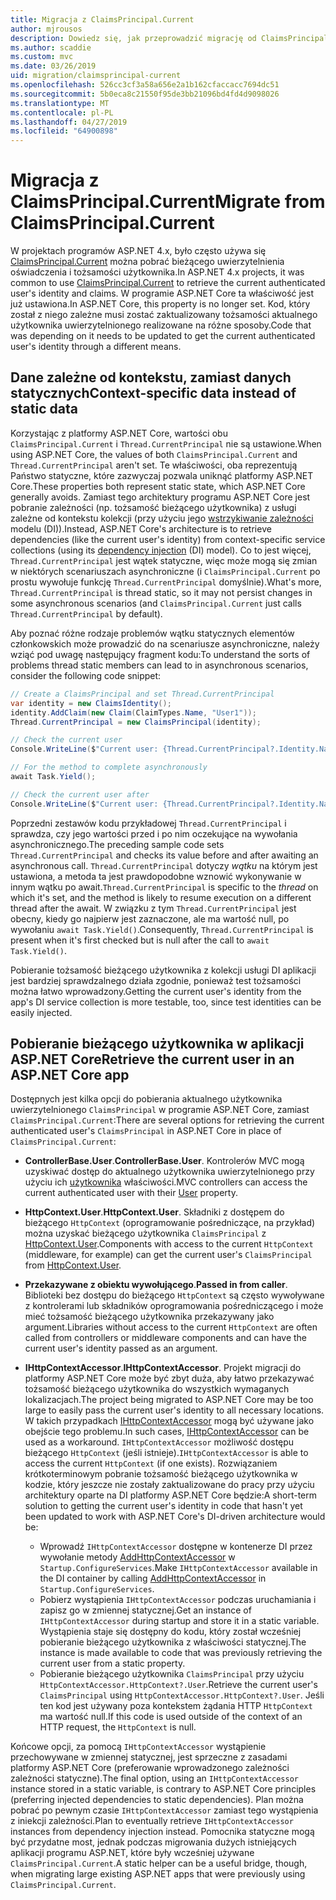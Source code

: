 ```yaml
---
title: Migracja z ClaimsPrincipal.Current
author: mjrousos
description: Dowiedz się, jak przeprowadzić migrację od ClaimsPrincipal.Current do pobrania aktualnego użytkownika uwierzytelnionego tożsamości i oświadczenia w programie ASP.NET Core.
ms.author: scaddie
ms.custom: mvc
ms.date: 03/26/2019
uid: migration/claimsprincipal-current
ms.openlocfilehash: 526cc3cf3a58a656e2a1b162cfaccacc7694dc51
ms.sourcegitcommit: 5b0eca8c21550f95de3bb21096bd4fd4d9098026
ms.translationtype: MT
ms.contentlocale: pl-PL
ms.lasthandoff: 04/27/2019
ms.locfileid: "64900898"
---
```

# <a name="migrate-from-claimsprincipalcurrent"></a><span data-ttu-id="e33ac-103">Migracja z ClaimsPrincipal.Current</span><span class="sxs-lookup"><span data-stu-id="e33ac-103">Migrate from ClaimsPrincipal.Current</span></span>

<span data-ttu-id="e33ac-104">W projektach programów ASP.NET 4.x, było często używa się [ClaimsPrincipal.Current](/dotnet/api/system.security.claims.claimsprincipal.current) można pobrać bieżącego uwierzytelnienia oświadczenia i tożsamości użytkownika.</span><span class="sxs-lookup"><span data-stu-id="e33ac-104">In ASP.NET 4.x projects, it was common to use [ClaimsPrincipal.Current](/dotnet/api/system.security.claims.claimsprincipal.current) to retrieve the current authenticated user's identity and claims.</span></span> <span data-ttu-id="e33ac-105">W programie ASP.NET Core ta właściwość jest już ustawiona.</span><span class="sxs-lookup"><span data-stu-id="e33ac-105">In ASP.NET Core, this property is no longer set.</span></span> <span data-ttu-id="e33ac-106">Kod, który został z niego zależne musi zostać zaktualizowany tożsamości aktualnego użytkownika uwierzytelnionego realizowane na różne sposoby.</span><span class="sxs-lookup"><span data-stu-id="e33ac-106">Code that was depending on it needs to be updated to get the current authenticated user's identity through a different means.</span></span>

## <a name="context-specific-data-instead-of-static-data"></a><span data-ttu-id="e33ac-107">Dane zależne od kontekstu, zamiast danych statycznych</span><span class="sxs-lookup"><span data-stu-id="e33ac-107">Context-specific data instead of static data</span></span>

<span data-ttu-id="e33ac-108">Korzystając z platformy ASP.NET Core, wartości obu `ClaimsPrincipal.Current` i `Thread.CurrentPrincipal` nie są ustawione.</span><span class="sxs-lookup"><span data-stu-id="e33ac-108">When using ASP.NET Core, the values of both `ClaimsPrincipal.Current` and `Thread.CurrentPrincipal` aren't set.</span></span> <span data-ttu-id="e33ac-109">Te właściwości, oba reprezentują Państwo statyczne, które zazwyczaj pozwala uniknąć platformy ASP.NET Core.</span><span class="sxs-lookup"><span data-stu-id="e33ac-109">These properties both represent static state, which ASP.NET Core generally avoids.</span></span> <span data-ttu-id="e33ac-110">Zamiast tego architektury programu ASP.NET Core jest pobranie zależności (np. tożsamość bieżącego użytkownika) z usługi zależne od kontekstu kolekcji (przy użyciu jego [wstrzykiwanie zależności](xref:fundamentals/dependency-injection) modelu (DI)).</span><span class="sxs-lookup"><span data-stu-id="e33ac-110">Instead, ASP.NET Core's architecture is to retrieve dependencies (like the current user's identity) from context-specific service collections (using its [dependency injection](xref:fundamentals/dependency-injection) (DI) model).</span></span> <span data-ttu-id="e33ac-111">Co to jest więcej, `Thread.CurrentPrincipal` jest wątek statyczne, więc może mogą się zmian w niektórych scenariuszach asynchroniczne (i `ClaimsPrincipal.Current` po prostu wywołuje funkcję `Thread.CurrentPrincipal` domyślnie).</span><span class="sxs-lookup"><span data-stu-id="e33ac-111">What's more, `Thread.CurrentPrincipal` is thread static, so it may not persist changes in some asynchronous scenarios (and `ClaimsPrincipal.Current` just calls `Thread.CurrentPrincipal` by default).</span></span>

<span data-ttu-id="e33ac-112">Aby poznać różne rodzaje problemów wątku statycznych elementów członkowskich może prowadzić do na scenariusze asynchroniczne, należy wziąć pod uwagę następujący fragment kodu:</span><span class="sxs-lookup"><span data-stu-id="e33ac-112">To understand the sorts of problems thread static members can lead to in asynchronous scenarios, consider the following code snippet:</span></span>

```csharp
// Create a ClaimsPrincipal and set Thread.CurrentPrincipal
var identity = new ClaimsIdentity();
identity.AddClaim(new Claim(ClaimTypes.Name, "User1"));
Thread.CurrentPrincipal = new ClaimsPrincipal(identity);

// Check the current user
Console.WriteLine($"Current user: {Thread.CurrentPrincipal?.Identity.Name}");

// For the method to complete asynchronously
await Task.Yield();

// Check the current user after
Console.WriteLine($"Current user: {Thread.CurrentPrincipal?.Identity.Name}");
```

<span data-ttu-id="e33ac-113">Poprzedni zestawów kodu przykładowej `Thread.CurrentPrincipal` i sprawdza, czy jego wartości przed i po nim oczekujące na wywołania asynchronicznego.</span><span class="sxs-lookup"><span data-stu-id="e33ac-113">The preceding sample code sets `Thread.CurrentPrincipal` and checks its value before and after awaiting an asynchronous call.</span></span> <span data-ttu-id="e33ac-114">`Thread.CurrentPrincipal` dotyczy *wątku* na którym jest ustawiona, a metoda ta jest prawdopodobne wznowić wykonywanie w innym wątku po await.</span><span class="sxs-lookup"><span data-stu-id="e33ac-114">`Thread.CurrentPrincipal` is specific to the *thread* on which it's set, and the method is likely to resume execution on a different thread after the await.</span></span> <span data-ttu-id="e33ac-115">W związku z tym `Thread.CurrentPrincipal` jest obecny, kiedy go najpierw jest zaznaczone, ale ma wartość null, po wywołaniu `await Task.Yield()`.</span><span class="sxs-lookup"><span data-stu-id="e33ac-115">Consequently, `Thread.CurrentPrincipal` is present when it's first checked but is null after the call to `await Task.Yield()`.</span></span>

<span data-ttu-id="e33ac-116">Pobieranie tożsamość bieżącego użytkownika z kolekcji usługi DI aplikacji jest bardziej sprawdzalnego działa zgodnie, ponieważ test tożsamości można łatwo wprowadzony.</span><span class="sxs-lookup"><span data-stu-id="e33ac-116">Getting the current user's identity from the app's DI service collection is more testable, too, since test identities can be easily injected.</span></span>

## <a name="retrieve-the-current-user-in-an-aspnet-core-app"></a><span data-ttu-id="e33ac-117">Pobieranie bieżącego użytkownika w aplikacji ASP.NET Core</span><span class="sxs-lookup"><span data-stu-id="e33ac-117">Retrieve the current user in an ASP.NET Core app</span></span>

<span data-ttu-id="e33ac-118">Dostępnych jest kilka opcji do pobierania aktualnego użytkownika uwierzytelnionego `ClaimsPrincipal` w programie ASP.NET Core, zamiast `ClaimsPrincipal.Current`:</span><span class="sxs-lookup"><span data-stu-id="e33ac-118">There are several options for retrieving the current authenticated user's `ClaimsPrincipal` in ASP.NET Core in place of `ClaimsPrincipal.Current`:</span></span>

* <span data-ttu-id="e33ac-119">**ControllerBase.User**.</span><span class="sxs-lookup"><span data-stu-id="e33ac-119">**ControllerBase.User**.</span></span> <span data-ttu-id="e33ac-120">Kontrolerów MVC mogą uzyskiwać dostęp do aktualnego użytkownika uwierzytelnionego przy użyciu ich [użytkownika](/dotnet/api/microsoft.aspnetcore.mvc.controllerbase.user) właściwości.</span><span class="sxs-lookup"><span data-stu-id="e33ac-120">MVC controllers can access the current authenticated user with their [User](/dotnet/api/microsoft.aspnetcore.mvc.controllerbase.user) property.</span></span>
* <span data-ttu-id="e33ac-121">**HttpContext.User**.</span><span class="sxs-lookup"><span data-stu-id="e33ac-121">**HttpContext.User**.</span></span> <span data-ttu-id="e33ac-122">Składniki z dostępem do bieżącego `HttpContext` (oprogramowanie pośredniczące, na przykład) można uzyskać bieżącego użytkownika `ClaimsPrincipal` z [HttpContext.User](/dotnet/api/microsoft.aspnetcore.http.httpcontext.user).</span><span class="sxs-lookup"><span data-stu-id="e33ac-122">Components with access to the current `HttpContext` (middleware, for example) can get the current user's `ClaimsPrincipal` from [HttpContext.User](/dotnet/api/microsoft.aspnetcore.http.httpcontext.user).</span></span>
* <span data-ttu-id="e33ac-123">**Przekazywane z obiektu wywołującego**.</span><span class="sxs-lookup"><span data-stu-id="e33ac-123">**Passed in from caller**.</span></span> <span data-ttu-id="e33ac-124">Biblioteki bez dostępu do bieżącego `HttpContext` są często wywoływane z kontrolerami lub składników oprogramowania pośredniczącego i może mieć tożsamość bieżącego użytkownika przekazywany jako argument.</span><span class="sxs-lookup"><span data-stu-id="e33ac-124">Libraries without access to the current `HttpContext` are often called from controllers or middleware components and can have the current user's identity passed as an argument.</span></span>
* <span data-ttu-id="e33ac-125">**IHttpContextAccessor**.</span><span class="sxs-lookup"><span data-stu-id="e33ac-125">**IHttpContextAccessor**.</span></span> <span data-ttu-id="e33ac-126">Projekt migracji do platformy ASP.NET Core może być zbyt duża, aby łatwo przekazywać tożsamość bieżącego użytkownika do wszystkich wymaganych lokalizacjach.</span><span class="sxs-lookup"><span data-stu-id="e33ac-126">The project being migrated to ASP.NET Core may be too large to easily pass the current user's identity to all necessary locations.</span></span> <span data-ttu-id="e33ac-127">W takich przypadkach [IHttpContextAccessor](/dotnet/api/microsoft.aspnetcore.http.ihttpcontextaccessor) mogą być używane jako obejście tego problemu.</span><span class="sxs-lookup"><span data-stu-id="e33ac-127">In such cases, [IHttpContextAccessor](/dotnet/api/microsoft.aspnetcore.http.ihttpcontextaccessor) can be used as a workaround.</span></span> <span data-ttu-id="e33ac-128">`IHttpContextAccessor` możliwość dostępu bieżącego `HttpContext` (jeśli istnieje).</span><span class="sxs-lookup"><span data-stu-id="e33ac-128">`IHttpContextAccessor` is able to access the current `HttpContext` (if one exists).</span></span> <span data-ttu-id="e33ac-129">Rozwiązaniem krótkoterminowym pobranie tożsamość bieżącego użytkownika w kodzie, który jeszcze nie zostały zaktualizowane do pracy przy użyciu architektury oparte na DI platformy ASP.NET Core będzie:</span><span class="sxs-lookup"><span data-stu-id="e33ac-129">A short-term solution to getting the current user's identity in code that hasn't yet been updated to work with ASP.NET Core's DI-driven architecture would be:</span></span>

  * <span data-ttu-id="e33ac-130">Wprowadź `IHttpContextAccessor` dostępne w kontenerze DI przez wywołanie metody [AddHttpContextAccessor](https://github.com/aspnet/Hosting/issues/793) w `Startup.ConfigureServices`.</span><span class="sxs-lookup"><span data-stu-id="e33ac-130">Make `IHttpContextAccessor` available in the DI container by calling [AddHttpContextAccessor](https://github.com/aspnet/Hosting/issues/793) in `Startup.ConfigureServices`.</span></span>
  * <span data-ttu-id="e33ac-131">Pobierz wystąpienia `IHttpContextAccessor` podczas uruchamiania i zapisz go w zmiennej statycznej.</span><span class="sxs-lookup"><span data-stu-id="e33ac-131">Get an instance of `IHttpContextAccessor` during startup and store it in a static variable.</span></span> <span data-ttu-id="e33ac-132">Wystąpienia staje się dostępny do kodu, który został wcześniej pobieranie bieżącego użytkownika z właściwości statycznej.</span><span class="sxs-lookup"><span data-stu-id="e33ac-132">The instance is made available to code that was previously retrieving the current user from a static property.</span></span>
  * <span data-ttu-id="e33ac-133">Pobieranie bieżącego użytkownika `ClaimsPrincipal` przy użyciu `HttpContextAccessor.HttpContext?.User`.</span><span class="sxs-lookup"><span data-stu-id="e33ac-133">Retrieve the current user's `ClaimsPrincipal` using `HttpContextAccessor.HttpContext?.User`.</span></span> <span data-ttu-id="e33ac-134">Jeśli ten kod jest używany poza kontekstem żądania HTTP `HttpContext` ma wartość null.</span><span class="sxs-lookup"><span data-stu-id="e33ac-134">If this code is used outside of the context of an HTTP request, the `HttpContext` is null.</span></span>

<span data-ttu-id="e33ac-135">Końcowe opcji, za pomocą `IHttpContextAccessor` wystąpienie przechowywane w zmiennej statycznej, jest sprzeczne z zasadami platformy ASP.NET Core (preferowanie wprowadzonego zależności zależności statyczne).</span><span class="sxs-lookup"><span data-stu-id="e33ac-135">The final option, using an `IHttpContextAccessor` instance stored in a static variable, is contrary to ASP.NET Core principles (preferring injected dependencies to static dependencies).</span></span> <span data-ttu-id="e33ac-136">Plan można pobrać po pewnym czasie `IHttpContextAccessor` zamiast tego wystąpienia z iniekcji zależności.</span><span class="sxs-lookup"><span data-stu-id="e33ac-136">Plan to eventually retrieve `IHttpContextAccessor` instances from dependency injection instead.</span></span> <span data-ttu-id="e33ac-137">Pomocnika statyczne mogą być przydatne most, jednak podczas migrowania dużych istniejących aplikacji programu ASP.NET, które były wcześniej używane `ClaimsPrincipal.Current`.</span><span class="sxs-lookup"><span data-stu-id="e33ac-137">A static helper can be a useful bridge, though, when migrating large existing ASP.NET apps that were previously using `ClaimsPrincipal.Current`.</span></span>
